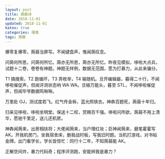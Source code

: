 ```yaml
---
layout: post
title: 蒟蒻诗
date: 2018-11-01
updated: 2018-11-01
katex: true
categories: 随笔
tags: 蒟蒻
---
```


爆零复爆零，蒟蒻当屏写。不闻键盘声，惟闻蒟叹息。

<!-- more -->

问蒟何所思，问蒟何所忆。蒟亦无所思，蒟亦无所忆。昨夜见模拟，哆啦大点兵，试题十二卷，卷卷有神题。神题无样例，数据无范围，愿为打暴力，从此来骗分。

T1 搞搜索，T2 跑循环，T3 弄枚举，T4 输随机。旦开编辑器，暮得二十行，不闻哆啦催促声，但闻评测状态响 WA WA。旦输万能头，暮至 STL，不闻哆啦催促声，但闻毕爷数据鸣啾啾。

万里赴 OJ，测试度若飞。红气传金柝，蓝光照铁衣。神犇百题死，蒟蒻十年归。

归来见哆啦，哆啦坐明堂。保送十二校，赏赐百千强。哆啦问所欲，蒟蒻不用上清华，愿驰千里足，送儿还机房。

神犇闻蒟来，出房相扶将；大佬闻蒟来，当户理红妆；巨神闻蒟来，磨笔霍霍写 AK。开我机房门，坐我宿舍床，删我战时板，写我旧时题。当机打游戏，对书帖金牌。出门看学长，学长皆惊忙：同行十二年，不知蒟蒻能 AK。

正解空间炸，暴力代码奇；程序评测跑，安能辨我是暴力？